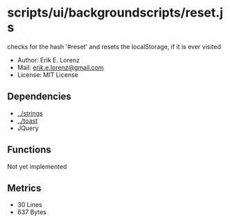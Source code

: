 # scripts/ui/backgroundscripts/reset.js


checks for the hash '#reset' and resets the localStorage, if it is ever
visited
* Author: Erik E. Lorenz 
* Mail: <erik.e.lorenz@gmail.com>
* License: MIT License


## Dependencies

* <a href="../strings.html">../strings</a>
* <a href="../toast.html">../toast</a>
* JQuery


## Functions

Not yet implemented

## Metrics

* 30 Lines
* 637 Bytes


